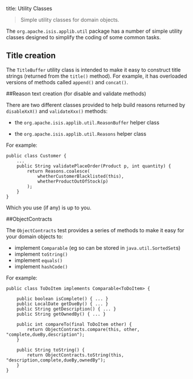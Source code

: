 title: Utility Classes

[//]: # (content copied to user-guide_reference_applib-utility-classes)

> Simple utility classes for domain objects.

The `org.apache.isis.applib.util` package has a number of simple utility
classes designed to simplify the coding of some common tasks.

## Title creation

The `TitleBuffer` utility class is intended to make it easy to construct
title strings (returned from the `title()` method). For example, it has
overloaded versions of methods called `append()` and `concat()`.

##Reason text creation (for disable and validate methods)

There are two different classes provided to help build reasons returned
by `disableXxX()` and `validateXxx()` methods:

-   the `org.apache.isis.applib.util.ReasonBuffer` helper class

-   the `org.apache.isis.applib.util.Reasons` helper class

For example:

    public class Customer {
        ...
        public String validatePlaceOrder(Product p, int quantity) {
            return Reasons.coalesce(
                whetherCustomerBlacklisted(this),
                whetherProductOutOfStock(p)
            );
        }
    }

Which you use (if any) is up to you.

##ObjectContracts

The `ObjectContracts` test provides a series of methods to make it easy for your domain objects to:

* implement `Comparable` (eg so can be stored in `java.util.SortedSet`s)
* implement `toString()`
* implement `equals()`
* implement `hashCode()`

For example:

    public class ToDoItem implements Comparable<ToDoItem> {

        public boolean isComplete() { ... }
        public LocalDate getDueBy() { ... }
        public String getDescription() { ... }
        public String getOwnedBy() { ... }

        public int compareTo(final ToDoItem other) {
            return ObjectContracts.compare(this, other, "complete,dueBy,description");
        }

        public String toString() {
            return ObjectContracts.toString(this, "description,complete,dueBy,ownedBy");
        }
    } 